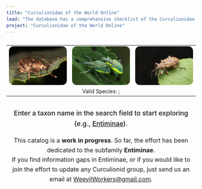 ```yaml
---
title: "Curculionidae of the World Online"
lead: "The database has a comprehansive checklist of the Curculionidae. So far, the effort has been dedicated to the subfamily Entiminae."
project: "Curculionidae of the World Online"
---
```

<div style='display: flex; justify-content: center; align-items: center;'>
<table style='border: 0'><tr>
<td><a href="https://curculionidae.github.io/taxa/#/otus/723601/overview"><img src="../public/images/otiorhynchus_carinatopunctatus_500.png" alt="Otiorhynchus (Nihus) carinatopunctatus (Retzius, 1783). Photo by Jakob Jilg"  title="Otiorhynchus (Nihus) carinatopunctatus (Retzius, 1783). Photo by Jakob Jilg"></a></td>
<td><a href="https://curculionidae.github.io/taxa/#/otus/729972/overview"><img src="../public/images/chlorophanus_viridis_500.png" alt="Chlorophanus viridis (Linnaeus, 1758). Photo by Jakob Jilg"  title="Chlorophanus viridis (Linnaeus, 1758). Photo by Jakob Jilg"></a></td>
<td><a href="https://curculionidae.github.io/taxa/#/otus/718330/overview"><img src="../public/images/exophtalmus_triangulifer_500.png" alt="Exophthalmus triangulifer Champion, 1911. Photo by Jakob Jilg"  title="Exophthalmus triangulifer Champion, 1911. Photo by Jakob Jilg"></a></td>
</tr>
<tr><td colspan="6" style="text-align: center">Valid Species: <ValidSpeciesCount/>; <ProjectStats :data="['Taxon names', 'Collection objects', 'Project sources', 'Documents', 'Images']" class="capitalize"/></td></tr>
</table>
</div>

<div style='display: flex; justify-content: center; align-items: center;'>
<autocomplete-otu style="width:25rem;"/>
</div>
<div style="text-align: center; margin: 0 auto; line-height: 1.6;">
  <p style="font-weight: 500; font-size: 1.1rem;">
    Enter a taxon name in the search field to start exploring (e.g., <a href=https://curculionidae.github.io/taxa/#/otus/712818/overview>Entiminae</a>).
  </p>
  <p style="font-size: 1rem;">
    This catalog is a <strong>work in progress</strong>. So far, the effort has been dedicated to the subfamily <strong>Entiminae</strong>.<br> 
    If you find information gaps in Entiminae, or if you would like to join the effort to update any Curculionid group, 
    just send us an email at 
    <a href="mailto:WeevilWorkers@gmail.com" style="text-decoration: underline;">WeevilWorkers@gmail.com</a>.
  </p>
</div>
